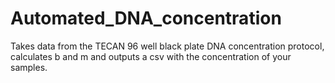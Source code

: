 # Automated_DNA_concentration
Takes data from the TECAN 96 well black plate DNA concentration protocol, calculates b and m and outputs a csv with the concentration of your samples.
